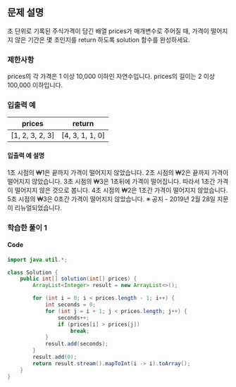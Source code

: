 ## 문제 설명
초 단위로 기록된 주식가격이 담긴 배열 prices가 매개변수로 주어질 때, 가격이 떨어지지 않은 기간은 몇 초인지를 return 하도록 solution 함수를 완성하세요.

### 제한사항
prices의 각 가격은 1 이상 10,000 이하인 자연수입니다.
prices의 길이는 2 이상 100,000 이하입니다.
### 입출력 예
|prices|	return|
|--|--|
|[1, 2, 3, 2, 3]|	[4, 3, 1, 1, 0]|

#### 입출력 예 설명
1초 시점의 ₩1은 끝까지 가격이 떨어지지 않았습니다.
2초 시점의 ₩2은 끝까지 가격이 떨어지지 않았습니다.
3초 시점의 ₩3은 1초뒤에 가격이 떨어집니다. 따라서 1초간 가격이 떨어지지 않은 것으로 봅니다.
4초 시점의 ₩2은 1초간 가격이 떨어지지 않았습니다.
5초 시점의 ₩3은 0초간 가격이 떨어지지 않았습니다.
※ 공지 - 2019년 2월 28일 지문이 리뉴얼되었습니다.

### 학습한 풀이 1
#### Code
``` java
import java.util.*;

class Solution {
    public int[] solution(int[] prices) {
        ArrayList<Integer> result = new ArrayList<>();

        for (int i = 0; i < prices.length - 1; i++) {
            int seconds = 0;
            for (int j = i + 1; j < prices.length; j++) {
                seconds++;
                if (prices[i] > prices[j])
                    break;
            }
            result.add(seconds);
        }
        result.add(0);
        return result.stream().mapToInt(i -> i).toArray();
    }
}
```
